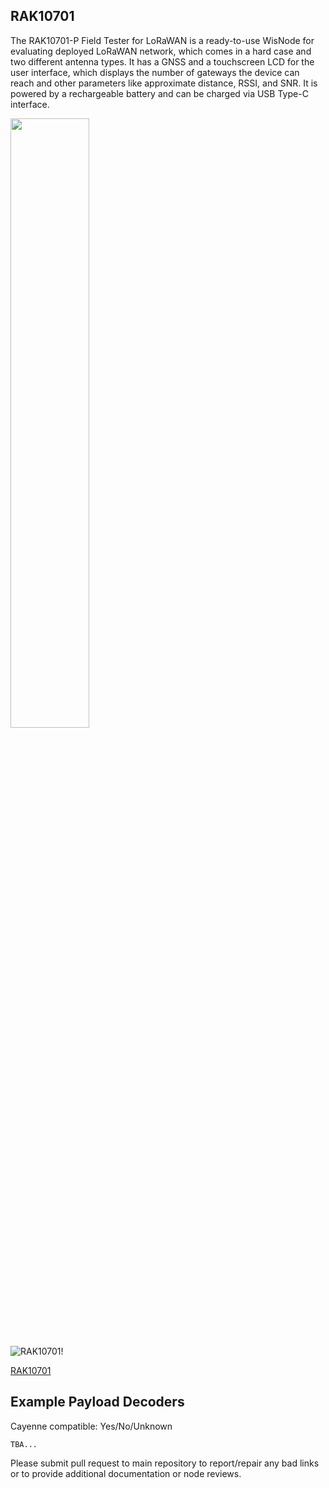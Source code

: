 ## RAK10701

The RAK10701-P Field Tester for LoRaWAN is a ready-to-use WisNode for evaluating deployed LoRaWAN network, which comes in a hard case and two different antenna types. It has a GNSS and a touchscreen LCD for the user interface, which displays the number of gateways the device can reach and other parameters like approximate distance, RSSI, and SNR. It is powered by a rechargeable battery and can be charged via USB Type-C interface.

<img src="https://docs.rakwireless.com/assets/images/wisnode/rak10701/overview/RAK10701-p-buy.png" height="50%" width="50%">

![RAK10701!](https://docs.rakwireless.com/assets/images/wisnode/rak10701/overview/RAK10701-p-buy.png)

[RAK10701](https://docs.rakwireless.com/Product-Categories/WisNode/RAK10701-P/Datasheet/#description)

## Example Payload Decoders
Cayenne compatible: Yes/No/Unknown

```
TBA...
```

Please submit pull request to main repository to report/repair any bad links or to provide additional documentation or node reviews.